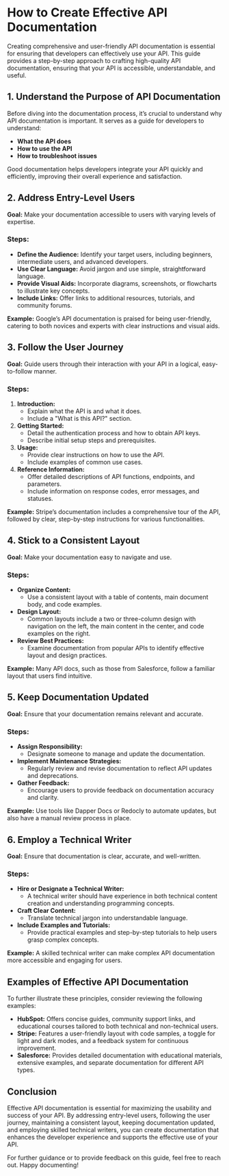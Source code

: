 
# How to Create Effective API Documentation

Creating comprehensive and user-friendly API documentation is essential for ensuring that developers can effectively use your API. This guide provides a step-by-step approach to crafting high-quality API documentation, ensuring that your API is accessible, understandable, and useful.

## 1. Understand the Purpose of API Documentation

Before diving into the documentation process, it’s crucial to understand why API documentation is important. It serves as a guide for developers to understand:
- **What the API does**
- **How to use the API**
- **How to troubleshoot issues**

Good documentation helps developers integrate your API quickly and efficiently, improving their overall experience and satisfaction.

## 2. Address Entry-Level Users

**Goal:** Make your documentation accessible to users with varying levels of expertise.

### Steps:
- **Define the Audience:** Identify your target users, including beginners, intermediate users, and advanced developers.
- **Use Clear Language:** Avoid jargon and use simple, straightforward language.
- **Provide Visual Aids:** Incorporate diagrams, screenshots, or flowcharts to illustrate key concepts.
- **Include Links:** Offer links to additional resources, tutorials, and community forums.

**Example:** Google’s API documentation is praised for being user-friendly, catering to both novices and experts with clear instructions and visual aids.

## 3. Follow the User Journey

**Goal:** Guide users through their interaction with your API in a logical, easy-to-follow manner.

### Steps:
1. **Introduction:**
   - Explain what the API is and what it does.
   - Include a "What is this API?" section.
2. **Getting Started:**
   - Detail the authentication process and how to obtain API keys.
   - Describe initial setup steps and prerequisites.
3. **Usage:**
   - Provide clear instructions on how to use the API.
   - Include examples of common use cases.
4. **Reference Information:**
   - Offer detailed descriptions of API functions, endpoints, and parameters.
   - Include information on response codes, error messages, and statuses.

**Example:** Stripe’s documentation includes a comprehensive tour of the API, followed by clear, step-by-step instructions for various functionalities.

## 4. Stick to a Consistent Layout

**Goal:** Make your documentation easy to navigate and use.

### Steps:
- **Organize Content:**
  - Use a consistent layout with a table of contents, main document body, and code examples.
- **Design Layout:**
  - Common layouts include a two or three-column design with navigation on the left, the main content in the center, and code examples on the right.
- **Review Best Practices:**
  - Examine documentation from popular APIs to identify effective layout and design practices.

**Example:** Many API docs, such as those from Salesforce, follow a familiar layout that users find intuitive.

## 5. Keep Documentation Updated

**Goal:** Ensure that your documentation remains relevant and accurate.

### Steps:
- **Assign Responsibility:**
  - Designate someone to manage and update the documentation.
- **Implement Maintenance Strategies:**
  - Regularly review and revise documentation to reflect API updates and deprecations.
- **Gather Feedback:**
  - Encourage users to provide feedback on documentation accuracy and clarity.

**Example:** Use tools like Dapper Docs or Redocly to automate updates, but also have a manual review process in place.

## 6. Employ a Technical Writer

**Goal:** Ensure that documentation is clear, accurate, and well-written.

### Steps:
- **Hire or Designate a Technical Writer:**
  - A technical writer should have experience in both technical content creation and understanding programming concepts.
- **Craft Clear Content:**
  - Translate technical jargon into understandable language.
- **Include Examples and Tutorials:**
  - Provide practical examples and step-by-step tutorials to help users grasp complex concepts.

**Example:** A skilled technical writer can make complex API documentation more accessible and engaging for users.

## Examples of Effective API Documentation

To further illustrate these principles, consider reviewing the following examples:

- **HubSpot:** Offers concise guides, community support links, and educational courses tailored to both technical and non-technical users.
- **Stripe:** Features a user-friendly layout with code samples, a toggle for light and dark modes, and a feedback system for continuous improvement.
- **Salesforce:** Provides detailed documentation with educational materials, extensive examples, and separate documentation for different API types.

## Conclusion

Effective API documentation is essential for maximizing the usability and success of your API. By addressing entry-level users, following the user journey, maintaining a consistent layout, keeping documentation updated, and employing skilled technical writers, you can create documentation that enhances the developer experience and supports the effective use of your API.

For further guidance or to provide feedback on this guide, feel free to reach out. Happy documenting!


